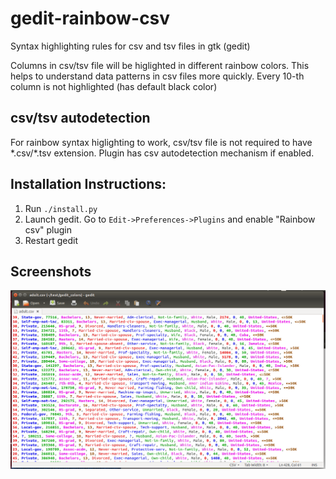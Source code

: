 # gedit-rainbow-csv
Syntax highlighting rules for csv and tsv files in gtk (gedit)

Columns in csv/tsv file will be higlighted in different rainbow colors. This helps to understand data patterns in csv files more quickly. Every 10-th column is not highlighted (has default black color)

## csv/tsv autodetection
For rainbow syntax higlighting to work, csv/tsv file is not required to have \*.csv/\*.tsv extension. Plugin has csv autodetection mechanism if enabled.

## Installation Instructions:

1. Run `./install.py`
2. Launch gedit. Go to `Edit->Preferences->Plugins` and enable "Rainbow csv" plugin
3. Restart gedit

## Screenshots

![screenshot](https://raw.githubusercontent.com/mechatroner/gedit-rainbow-csv/master/screenshot.png)
